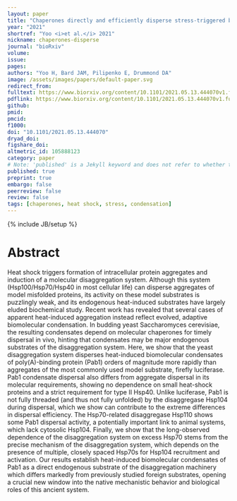 ```yaml
---
layout: paper
title: "Chaperones directly and efficiently disperse stress-triggered biomolecular condensates"
year: "2021"
shortref: "Yoo <i>et al.</i> 2021"
nickname: chaperones-disperse
journal: "bioRxiv"
volume: 
issue: 
pages: 
authors: "Yoo H, Bard JAM, Pilipenko E, Drummond DA"
image: /assets/images/papers/default-paper.svg
redirect_from: 
fulltext: https://www.biorxiv.org/content/10.1101/2021.05.13.444070v1.full
pdflink: https://www.biorxiv.org/content/10.1101/2021.05.13.444070v1.full.pdf
github: 
pmid: 
pmcid: 
f1000: 
doi: "10.1101/2021.05.13.444070"
dryad_doi:
figshare_doi: 
altmetric_id: 105888123
category: paper
# Note: 'published' is a Jekyll keyword and does not refer to whether the paper is published, but rather to whether this Markdown should be part of the rendered site.
published: true
preprint: true
embargo: false	
peerreview: false
review: false
tags: [chaperones, heat shock, stress, condensation]
---
```

{% include JB/setup %}

# Abstract 

Heat shock triggers formation of intracellular protein aggregates and induction of a molecular disaggregation system. Although this system (Hsp100/Hsp70/Hsp40 in most cellular life) can disperse aggregates of model misfolded proteins, its activity on these model substrates is puzzlingly weak, and its endogenous heat-induced substrates have largely eluded biochemical study. Recent work has revealed that several cases of apparent heat-induced aggregation instead reflect evolved, adaptive biomolecular condensation. In budding yeast Saccharomyces cerevisiae, the resulting condensates depend on molecular chaperones for timely dispersal in vivo, hinting that condensates may be major endogenous substrates of the disaggregation system. Here, we show that the yeast disaggregation system disperses heat-induced biomolecular condensates of poly(A)-binding protein (Pab1) orders of magnitude more rapidly than aggregates of the most commonly used model substrate, firefly luciferase. Pab1 condensate dispersal also differs from aggregate dispersal in its molecular requirements, showing no dependence on small heat-shock proteins and a strict requirement for type II Hsp40. Unlike luciferase, Pab1 is not fully threaded (and thus not fully unfolded) by the disaggregase Hsp104 during dispersal, which we show can contribute to the extreme differences in dispersal efficiency. The Hsp70-related disaggregase Hsp110 shows some Pab1 dispersal activity, a potentially important link to animal systems, which lack cytosolic Hsp104. Finally, we show that the long-observed dependence of the disaggregation system on excess Hsp70 stems from the precise mechanism of the disaggregation system, which depends on the presence of multiple, closely spaced Hsp70s for Hsp104 recruitment and activation. Our results establish heat-induced biomolecular condensates of Pab1 as a direct endogenous substrate of the disaggregation machinery which differs markedly from previously studied foreign substrates, opening a crucial new window into the native mechanistic behavior and biological roles of this ancient system.
